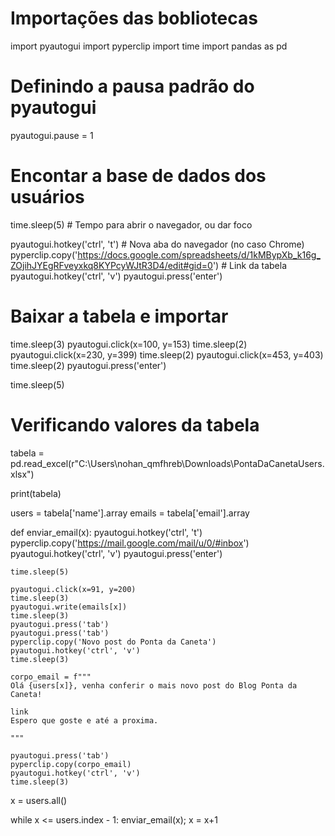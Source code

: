 # Importações das bobliotecas

import pyautogui
import pyperclip
import time
import pandas as pd

# Definindo a pausa padrão do pyautogui
pyautogui.pause = 1

# Encontar a base de dados dos usuários

time.sleep(5)  # Tempo para abrir o navegador, ou dar foco

pyautogui.hotkey('ctrl', 't')  # Nova aba do navegador (no caso Chrome)
pyperclip.copy('https://docs.google.com/spreadsheets/d/1kMBypXb_k16g_ZOjihJYEgRFveyxkq8KYPcyWJtR3D4/edit#gid=0')  # Link da tabela
pyautogui.hotkey('ctrl', 'v')
pyautogui.press('enter')

# Baixar a tabela e importar


time.sleep(3)
pyautogui.click(x=100, y=153)
time.sleep(2)
pyautogui.click(x=230, y=399)
time.sleep(2)
pyautogui.click(x=453, y=403)
time.sleep(2)
pyautogui.press('enter')

time.sleep(5)

# Verificando valores da tabela

tabela = pd.read_excel(r"C:\Users\nohan_qmfhreb\Downloads\PontaDaCanetaUsers.xlsx")

print(tabela)

users = tabela['name'].array
emails = tabela['email'].array


def enviar_email(x):
    pyautogui.hotkey('ctrl', 't')
    pyperclip.copy('https://mail.google.com/mail/u/0/#inbox')
    pyautogui.hotkey('ctrl', 'v')
    pyautogui.press('enter')

    time.sleep(5)

    pyautogui.click(x=91, y=200)
    time.sleep(3)
    pyautogui.write(emails[x])
    time.sleep(3)
    pyautogui.press('tab')
    pyautogui.press('tab')
    pyperclip.copy('Novo post do Ponta da Caneta')
    pyautogui.hotkey('ctrl', 'v')
    time.sleep(3)

    corpo_email = f"""
    Olá {users[x]}, venha conferir o mais novo post do Blog Ponta da Caneta!
    
    link
    Espero que goste e até a proxima.

    """

    pyautogui.press('tab')
    pyperclip.copy(corpo_email)
    pyautogui.hotkey('ctrl', 'v')
    time.sleep(3)


x = users.all()

while x <= users.index - 1:
    enviar_email(x);
    x = x+1